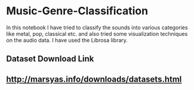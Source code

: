 # Music-Genre-Classification

In this notebook I have tried to classify the sounds into various categories like metal, pop, classical etc. and also tried some visualization techniques on the audio data. I have used the Librosa library.

## Dataset Download Link
## http://marsyas.info/downloads/datasets.html
